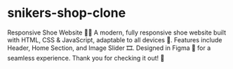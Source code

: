 # snikers-shop-clone
Responsive Shoe Website 👟🌐   A modern, fully responsive shoe website built with HTML, CSS &amp; JavaScript, adaptable to all devices 📱. Features include Header, Home Section, and Image Slider 🎞️. Designed in Figma 🎁 for a seamless experience. Thank you for checking it out! 🙌
